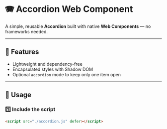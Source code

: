 # 🪗 Accordion Web Component

A simple, reusable **Accordion** built with native **Web Components** — no frameworks needed.

---

## 🚀 Features
- Lightweight and dependency-free  
- Encapsulated styles with Shadow DOM  
- Optional `accordion` mode to keep only one item open  
---

## 🧩 Usage

### 1️⃣ Include the script
```html
<script src="./accordion.js" defer></script>
